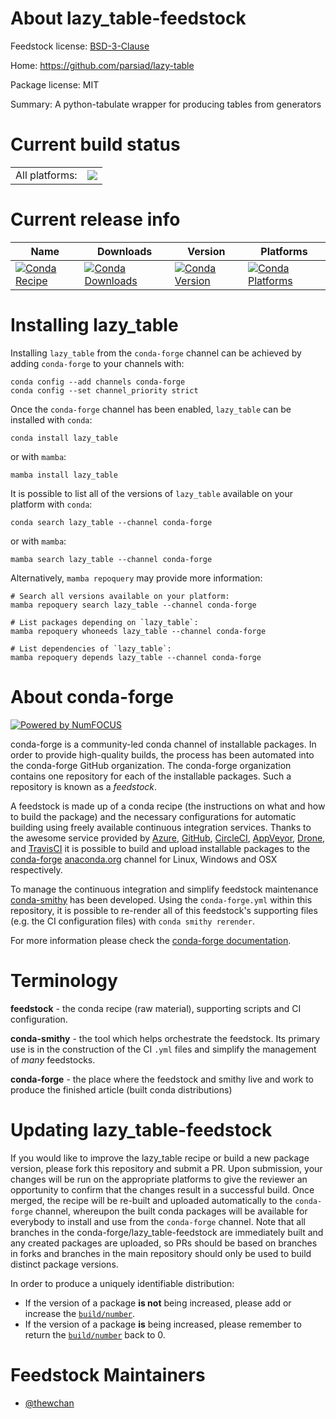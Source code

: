 About lazy_table-feedstock
==========================

Feedstock license: [BSD-3-Clause](https://github.com/conda-forge/lazy_table-feedstock/blob/main/LICENSE.txt)

Home: https://github.com/parsiad/lazy-table

Package license: MIT

Summary: A python-tabulate wrapper for producing tables from generators

Current build status
====================


<table><tr><td>All platforms:</td>
    <td>
      <a href="https://dev.azure.com/conda-forge/feedstock-builds/_build/latest?definitionId=14151&branchName=main">
        <img src="https://dev.azure.com/conda-forge/feedstock-builds/_apis/build/status/lazy_table-feedstock?branchName=main">
      </a>
    </td>
  </tr>
</table>

Current release info
====================

| Name | Downloads | Version | Platforms |
| --- | --- | --- | --- |
| [![Conda Recipe](https://img.shields.io/badge/recipe-lazy_table-green.svg)](https://anaconda.org/conda-forge/lazy_table) | [![Conda Downloads](https://img.shields.io/conda/dn/conda-forge/lazy_table.svg)](https://anaconda.org/conda-forge/lazy_table) | [![Conda Version](https://img.shields.io/conda/vn/conda-forge/lazy_table.svg)](https://anaconda.org/conda-forge/lazy_table) | [![Conda Platforms](https://img.shields.io/conda/pn/conda-forge/lazy_table.svg)](https://anaconda.org/conda-forge/lazy_table) |

Installing lazy_table
=====================

Installing `lazy_table` from the `conda-forge` channel can be achieved by adding `conda-forge` to your channels with:

```
conda config --add channels conda-forge
conda config --set channel_priority strict
```

Once the `conda-forge` channel has been enabled, `lazy_table` can be installed with `conda`:

```
conda install lazy_table
```

or with `mamba`:

```
mamba install lazy_table
```

It is possible to list all of the versions of `lazy_table` available on your platform with `conda`:

```
conda search lazy_table --channel conda-forge
```

or with `mamba`:

```
mamba search lazy_table --channel conda-forge
```

Alternatively, `mamba repoquery` may provide more information:

```
# Search all versions available on your platform:
mamba repoquery search lazy_table --channel conda-forge

# List packages depending on `lazy_table`:
mamba repoquery whoneeds lazy_table --channel conda-forge

# List dependencies of `lazy_table`:
mamba repoquery depends lazy_table --channel conda-forge
```


About conda-forge
=================

[![Powered by
NumFOCUS](https://img.shields.io/badge/powered%20by-NumFOCUS-orange.svg?style=flat&colorA=E1523D&colorB=007D8A)](https://numfocus.org)

conda-forge is a community-led conda channel of installable packages.
In order to provide high-quality builds, the process has been automated into the
conda-forge GitHub organization. The conda-forge organization contains one repository
for each of the installable packages. Such a repository is known as a *feedstock*.

A feedstock is made up of a conda recipe (the instructions on what and how to build
the package) and the necessary configurations for automatic building using freely
available continuous integration services. Thanks to the awesome service provided by
[Azure](https://azure.microsoft.com/en-us/services/devops/), [GitHub](https://github.com/),
[CircleCI](https://circleci.com/), [AppVeyor](https://www.appveyor.com/),
[Drone](https://cloud.drone.io/welcome), and [TravisCI](https://travis-ci.com/)
it is possible to build and upload installable packages to the
[conda-forge](https://anaconda.org/conda-forge) [anaconda.org](https://anaconda.org/)
channel for Linux, Windows and OSX respectively.

To manage the continuous integration and simplify feedstock maintenance
[conda-smithy](https://github.com/conda-forge/conda-smithy) has been developed.
Using the ``conda-forge.yml`` within this repository, it is possible to re-render all of
this feedstock's supporting files (e.g. the CI configuration files) with ``conda smithy rerender``.

For more information please check the [conda-forge documentation](https://conda-forge.org/docs/).

Terminology
===========

**feedstock** - the conda recipe (raw material), supporting scripts and CI configuration.

**conda-smithy** - the tool which helps orchestrate the feedstock.
                   Its primary use is in the construction of the CI ``.yml`` files
                   and simplify the management of *many* feedstocks.

**conda-forge** - the place where the feedstock and smithy live and work to
                  produce the finished article (built conda distributions)


Updating lazy_table-feedstock
=============================

If you would like to improve the lazy_table recipe or build a new
package version, please fork this repository and submit a PR. Upon submission,
your changes will be run on the appropriate platforms to give the reviewer an
opportunity to confirm that the changes result in a successful build. Once
merged, the recipe will be re-built and uploaded automatically to the
`conda-forge` channel, whereupon the built conda packages will be available for
everybody to install and use from the `conda-forge` channel.
Note that all branches in the conda-forge/lazy_table-feedstock are
immediately built and any created packages are uploaded, so PRs should be based
on branches in forks and branches in the main repository should only be used to
build distinct package versions.

In order to produce a uniquely identifiable distribution:
 * If the version of a package **is not** being increased, please add or increase
   the [``build/number``](https://docs.conda.io/projects/conda-build/en/latest/resources/define-metadata.html#build-number-and-string).
 * If the version of a package **is** being increased, please remember to return
   the [``build/number``](https://docs.conda.io/projects/conda-build/en/latest/resources/define-metadata.html#build-number-and-string)
   back to 0.

Feedstock Maintainers
=====================

* [@thewchan](https://github.com/thewchan/)

